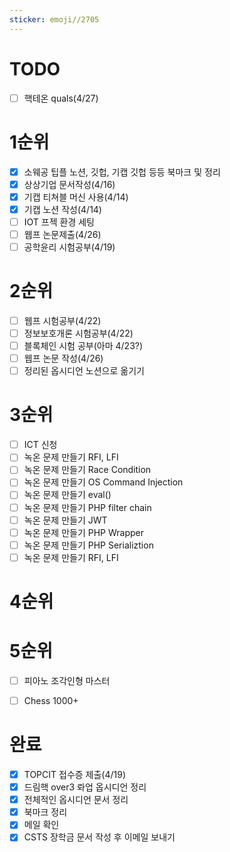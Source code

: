 ```yaml
---
sticker: emoji//2705
---
```


# TODO
- [ ] 핵테온 quals(4/27)


# 1순위
- [x] 소웨공 팁플 노션, 깃헙, 기캡 깃헙 등등 북마크 및 정리
- [x] 상상기업 문서작성(4/16)
- [x] 기캡 티쳐블 머신 사용(4/14)
- [x] 기캡 노션 작성(4/14)
- [ ] IOT 프젝 환경 세팅
- [ ] 웹프 논문제출(4/26)
- [ ] 공학윤리 시험공부(4/19)

# 2순위
- [ ] 웹프 시험공부(4/22)
- [ ] 정보보호개론 시험공부(4/22)
- [ ] 블록체인 시험 공부(아마 4/23?)
- [ ] 웹프 논문 작성(4/26)
- [ ] 정리된 옵시디언 노션으로 옮기기

# 3순위
- [ ] ICT 신청
- [ ] 녹온 문제 만들기 RFI, LFI
- [ ] 녹온 문제 만들기 Race Condition
- [ ] 녹온 문제 만들기 OS Command Injection
- [ ] 녹온 문제 만들기 eval()
- [ ] 녹온 문제 만들기 PHP filter chain
- [ ] 녹온 문제 만들기 JWT
- [ ] 녹온 문제 만들기 PHP Wrapper
- [ ] 녹온 문제 만들기 PHP Serializtion
- [ ] 녹온 문제 만들기 RFI, LFI

# 4순위

# 5순위
- [ ] 피아노 조각인형 마스터
- [ ] Chess 1000+


# 완료
- [x] TOPCIT 접수증 제출(4/19)
- [x] 드림핵 over3 롸업 옵시디언 정리
- [x] 전체적인 옵시디언 문서 정리
- [x] 북마크 정리
- [x] 메일 확인
- [x] CSTS 장학금 문서 작성 후 이메일 보내기

